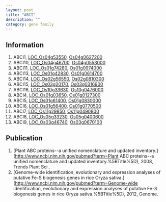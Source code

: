```yaml
---
layout: post
title: "ABCI"
description: ""
category: gene family
---
```


## Information
1. ABCI1, [LOC_Os04g53550](http://rice.plantbiology.msu.edu/cgi-bin/ORF_infopage.cgi?orf=LOC_Os04g53550), [Os04g0627200](http://rapdb.dna.affrc.go.jp/viewer/gbrowse_details/irgsp1?name=Os04g0627200)
2. ABCI10, [LOC_Os04g46700](http://rice.plantbiology.msu.edu/cgi-bin/ORF_infopage.cgi?orf=LOC_Os04g46700), [Os04g0553000](http://rapdb.dna.affrc.go.jp/viewer/gbrowse_details/irgsp1?name=Os04g0553000)
3. ABCI11, [LOC_Os01g74280](http://rice.plantbiology.msu.edu/cgi-bin/ORF_infopage.cgi?orf=LOC_Os01g74280), [Os01g0974000](http://rapdb.dna.affrc.go.jp/viewer/gbrowse_details/irgsp1?name=Os01g0974000)
4. ABCI13, [LOC_Os01g42830](http://rice.plantbiology.msu.edu/cgi-bin/ORF_infopage.cgi?orf=LOC_Os01g42830), [Os01g0614700](http://rapdb.dna.affrc.go.jp/viewer/gbrowse_details/irgsp1?name=Os01g0614700)
5. ABCI14, [LOC_Os02g56550](http://rice.plantbiology.msu.edu/cgi-bin/ORF_infopage.cgi?orf=LOC_Os02g56550), [Os02g0810300](http://rapdb.dna.affrc.go.jp/viewer/gbrowse_details/irgsp1?name=Os02g0810300)
6. ABCI15, [LOC_Os03g20170](http://rice.plantbiology.msu.edu/cgi-bin/ORF_infopage.cgi?orf=LOC_Os03g20170), [Os03g0316900](http://rapdb.dna.affrc.go.jp/viewer/gbrowse_details/irgsp1?name=Os03g0316900)
7. ABCI16, [LOC_Os10g33630](http://rice.plantbiology.msu.edu/cgi-bin/ORF_infopage.cgi?orf=LOC_Os10g33630), [Os10g0476000](http://rapdb.dna.affrc.go.jp/viewer/gbrowse_details/irgsp1?name=Os10g0476000)
8. ABCI4, [LOC_Os01g03650](http://rice.plantbiology.msu.edu/cgi-bin/ORF_infopage.cgi?orf=LOC_Os01g03650), [Os01g0127300](http://rapdb.dna.affrc.go.jp/viewer/gbrowse_details/irgsp1?name=Os01g0127300)
9. ABCI5, [LOC_Os01g61400](http://rice.plantbiology.msu.edu/cgi-bin/ORF_infopage.cgi?orf=LOC_Os01g61400), [Os01g0830000](http://rapdb.dna.affrc.go.jp/viewer/gbrowse_details/irgsp1?name=Os01g0830000)
10. ABCI6, [LOC_Os01g56400](http://rice.plantbiology.msu.edu/cgi-bin/ORF_infopage.cgi?orf=LOC_Os01g56400), [Os01g0770500](http://rapdb.dna.affrc.go.jp/viewer/gbrowse_details/irgsp1?name=Os01g0770500)
11. ABCI7, [LOC_Os11g29850](http://rice.plantbiology.msu.edu/cgi-bin/ORF_infopage.cgi?orf=LOC_Os11g29850), [Os11g0490800](http://rapdb.dna.affrc.go.jp/viewer/gbrowse_details/irgsp1?name=Os11g0490800)
12. ABCI8, [LOC_Os05g33230](http://rice.plantbiology.msu.edu/cgi-bin/ORF_infopage.cgi?orf=LOC_Os05g33230), [Os05g0400600](http://rapdb.dna.affrc.go.jp/viewer/gbrowse_details/irgsp1?name=Os05g0400600)
13. ABCI9, [LOC_Os03g46740](http://rice.plantbiology.msu.edu/cgi-bin/ORF_infopage.cgi?orf=LOC_Os03g46740), [Os03g0670100](http://rapdb.dna.affrc.go.jp/viewer/gbrowse_details/irgsp1?name=Os03g0670100)

## Publication
1. [Plant ABC proteins--a unified nomenclature and updated inventory.](http://www.ncbi.nlm.nih.gov/pubmed?term=Plant ABC proteins--a unified nomenclature and updated inventory.%5BTitle%5D), 2008, Trends Plant Sci..
2. [Genome-wide identification, evolutionary and expression analyses of putative Fe-S biogenesis genes in rice Oryza sativa.](http://www.ncbi.nlm.nih.gov/pubmed?term=Genome-wide identification, evolutionary and expression analyses of putative Fe-S biogenesis genes in rice Oryza sativa.%5BTitle%5D), 2012, Genome.


